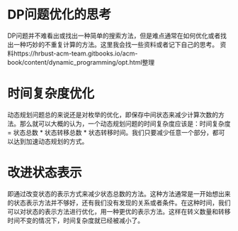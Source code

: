 # DP问题优化的思考
DP问题并不难看出或找出一种简单的搜索方法，但是难点通常在如何优化或者找出一种巧妙的不重复计算的方法。这里我会找一些资料或者记下自己的思考。
资料https://hrbust-acm-team.gitbooks.io/acm-book/content/dynamic_programming/opt.html整理
# 时间复杂度优化
动态规划问题总的来说还是对枚举的优化，即保存中间状态来减少计算次数的方法。那么就可以大概的认为，一个动态规划问题的时间复杂度应该是：时间复杂度 = 状态总数 * 状态转移总数 * 状态转移时间。我们只要减少任意一个部分，都可以达到加速动态规划的方式。

# 改进状态表示
即通过改变状态的表示方式来减少状态总数的方法。这种方法通常是一开始想出来的状态表示方法并不够好，还有我们没有发现的关系或者条件。在这种时间，我们可以对状态的表示方法进行优化，用一种更优的表示方法。这样在转义数量和转移时间不变的情况下，时间复杂度就已经被减小了。